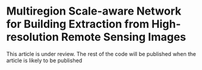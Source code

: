 # Multiregion Scale-aware Network for Building Extraction from High-resolution Remote Sensing Images
This article is under review. The rest of the code will be published when the article is likely to be published

